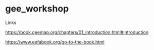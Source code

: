 # gee_workshop

Links

https://book.geemap.org/chapters/01_introduction.html#introduction

https://www.eefabook.org/go-to-the-book.html
